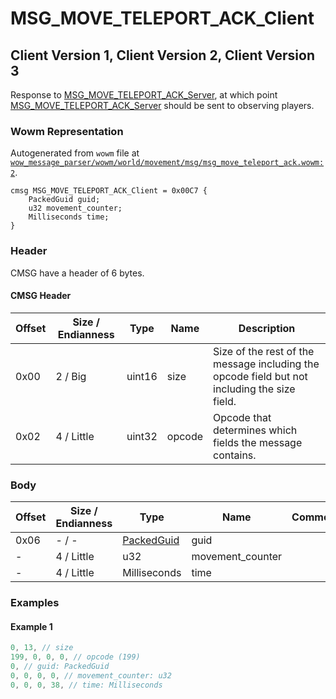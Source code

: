 # MSG_MOVE_TELEPORT_ACK_Client

## Client Version 1, Client Version 2, Client Version 3

Response to [MSG_MOVE_TELEPORT_ACK_Server](./msg_move_teleport_ack_server.md), at which point [MSG_MOVE_TELEPORT_ACK_Server](./msg_move_teleport_ack_server.md) should be sent to observing players.

### Wowm Representation

Autogenerated from `wowm` file at [`wow_message_parser/wowm/world/movement/msg/msg_move_teleport_ack.wowm:2`](https://github.com/gtker/wow_messages/tree/main/wow_message_parser/wowm/world/movement/msg/msg_move_teleport_ack.wowm#L2).
```rust,ignore
cmsg MSG_MOVE_TELEPORT_ACK_Client = 0x00C7 {
    PackedGuid guid;
    u32 movement_counter;
    Milliseconds time;
}
```
### Header

CMSG have a header of 6 bytes.

#### CMSG Header

| Offset | Size / Endianness | Type   | Name   | Description |
| ------ | ----------------- | ------ | ------ | ----------- |
| 0x00   | 2 / Big           | uint16 | size   | Size of the rest of the message including the opcode field but not including the size field.|
| 0x02   | 4 / Little        | uint32 | opcode | Opcode that determines which fields the message contains.|

### Body

| Offset | Size / Endianness | Type | Name | Comment |
| ------ | ----------------- | ---- | ---- | ------- |
| 0x06 | - / - | [PackedGuid](../types/packed-guid.md) | guid |  |
| - | 4 / Little | u32 | movement_counter |  |
| - | 4 / Little | Milliseconds | time |  |

### Examples

#### Example 1

```c
0, 13, // size
199, 0, 0, 0, // opcode (199)
0, // guid: PackedGuid
0, 0, 0, 0, // movement_counter: u32
0, 0, 0, 38, // time: Milliseconds
```
